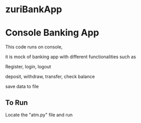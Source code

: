 # zuriBankApp

# Console Banking App
This code runs on console, 

it is mock of banking app with different functionalities such as

Register, login, logout

deposit, withdraw, transfer, check balance

save data to file

## To Run
Locate the "atm.py" file and run
